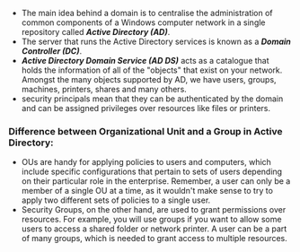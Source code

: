 - The main idea behind a domain is to centralise the administration of common components of a Windows computer network in a single repository called ***Active Directory (AD)***. 
- The server that runs the Active Directory services is known as a ***Domain Controller (DC)***.
- ***Active Directory Domain Service (AD DS)*** acts as a catalogue that holds the information of all of the "objects" that exist on your network. Amongst the many objects supported by AD, we have users, groups, machines, printers, shares and many others.
- security principals mean that they can be authenticated by the domain and can be assigned privileges over resources like files or printers.

### Difference between Organizational Unit and a Group in Active Directory:
- OUs are handy for applying policies to users and computers, which include specific configurations that pertain to sets of users depending on their particular role in the enterprise. Remember, a user can only be a member of a single OU at a time, as it wouldn't make sense to try to apply two different sets of policies to a single user.
- Security Groups, on the other hand, are used to grant permissions over resources. For example, you will use groups if you want to allow some users to access a shared folder or network printer. A user can be a part of many groups, which is needed to grant access to multiple resources.
